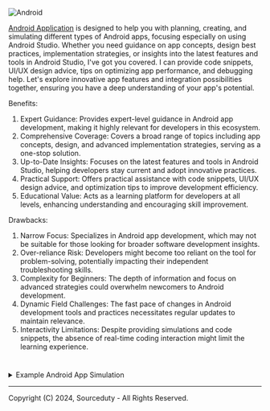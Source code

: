 ![Android](https://github.com/sourceduty/Android_App_Simulator/assets/123030236/6cd7d97f-acd9-410e-a8b7-73f478e2186f)

[Android Application](https://chat.openai.com/g/g-Dg0HK37Q1-android-application) is designed to help you with planning, creating, and simulating different types of Android apps, focusing especially on using Android Studio. Whether you need guidance on app concepts, design best practices, implementation strategies, or insights into the latest features and tools in Android Studio, I've got you covered. I can provide code snippets, UI/UX design advice, tips on optimizing app performance, and debugging help. Let's explore innovative app features and integration possibilities together, ensuring you have a deep understanding of your app's potential.

Benefits:

1. Expert Guidance: Provides expert-level guidance in Android app development, making it highly relevant for developers in this ecosystem.
2. Comprehensive Coverage: Covers a broad range of topics including app concepts, design, and advanced implementation strategies, serving as a one-stop solution.
3. Up-to-Date Insights: Focuses on the latest features and tools in Android Studio, helping developers stay current and adopt innovative practices.
4. Practical Support: Offers practical assistance with code snippets, UI/UX design advice, and optimization tips to improve development efficiency.
5. Educational Value: Acts as a learning platform for developers at all levels, enhancing understanding and encouraging skill improvement.

Drawbacks:

1. Narrow Focus: Specializes in Android app development, which may not be suitable for those looking for broader software development insights.
2. Over-reliance Risk: Developers might become too reliant on the tool for problem-solving, potentially impacting their independent troubleshooting skills.
3. Complexity for Beginners: The depth of information and focus on advanced strategies could overwhelm newcomers to Android development.
4. Dynamic Field Challenges: The fast pace of changes in Android development tools and practices necessitates regular updates to maintain relevance.
5. Interactivity Limitations: Despite providing simulations and code snippets, the absence of real-time coding interaction might limit the learning experience.

#

<details><summary>Example Android App Simulation</summary>

 ```

Creating a simulation for a new Android app is an exciting process! Let's start by outlining the basic steps involved, and then we can dive into the details based on what type of app you're interested in.

1. Conceptualization: First, we need an idea. What is the purpose of your app? Who is it for? What problem does it solve or what need does it fulfill?

2. Design Phase: Once we have a clear concept, we move on to design. This includes planning the User Interface (UI) and User Experience (UX). We'll think about the layout, navigation, and how users will interact with the app.

3. Development Tools: We'll use Android Studio, the official Integrated Development Environment (IDE) for Android app development. It offers a wide range of tools for building apps for every type of Android device.

4. Setting Up the Project: We'll start a new project in Android Studio. This involves choosing a project template, setting the app name, package name, and selecting the minimum API level.

5. Building the UI: Using Android Studio's Layout Editor, we can drag and drop UI components to design the app's screens. We'll need to think about the layout manager (LinearLayout, RelativeLayout, ConstraintLayout, etc.) that best fits our design.

6. Adding Functionality: This involves writing the Kotlin or Java code that defines what happens when users interact with the app. We'll implement event listeners for button clicks, input fields, and other interactive elements.

7. Testing: Android Studio has built-in tools for testing your app on various device emulations, screen sizes, and Android versions. We'll use these to ensure the app works smoothly across different devices.

8. Debugging: As we test, we'll likely encounter bugs. Android Studio's debugger will help us step through our code, examine variables, and understand where things are going wrong.

9. Optimization: Finally, we'll look at ways to make the app run more efficiently, including optimizing performance, reducing battery usage, and minimizing app size.

 ```
 ```

Here's a simplified version of the main components for a "ToDo List" app written in Kotlin, which you can use in Android Studio. This example includes a basic UI layout and some essential functions.

package com.example.todolist

import android.os.Bundle
import android.widget.ArrayAdapter
import android.widget.Button
import android.widget.EditText
import android.widget.ListView
import androidx.appcompat.app.AppCompatActivity

class MainActivity : AppCompatActivity() {

    private lateinit var editText: EditText
    private lateinit var addButton: Button
    private lateinit var listView: ListView
    private val todoItems = ArrayList<String>()
    private lateinit var adapter: ArrayAdapter<String>

    override fun onCreate(savedInstanceState: Bundle?) {
        super.onCreate(savedInstanceState)
        setContentView(R.layout.activity_main)

        editText = findViewById(R.id.editTextTask)
        addButton = findViewById(R.id.addButton)
        listView = findViewById(R.id.listViewTasks)

        adapter = ArrayAdapter(this, android.R.layout.simple_list_item_1, todoItems)
        listView.adapter = adapter

        addButton.setOnClickListener {
            addTask()
        }

        listView.setOnItemClickListener { _, _, position, _ ->
            removeTask(position)
        }
    }

    private fun addTask() {
        val task = editText.text.toString()
        if (task.isNotEmpty()) {
            todoItems.add(task)
            adapter.notifyDataSetChanged() // Refresh the list view
            editText.text.clear() // Clear the input box
        }
    }

    private fun removeTask(position: Int) {
        todoItems.removeAt(position)
        adapter.notifyDataSetChanged() // Refresh the list view
    }
}
 ```
 ```
And here's a very basic XML layout for the activity_main.xml:

<?xml version="1.0" encoding="utf-8"?>
<RelativeLayout xmlns:android="http://schemas.android.com/apk/res/android"
    android:layout_width="match_parent"
    android:layout_height="match_parent"
    android:padding="16dp">

    <EditText
        android:id="@+id/editTextTask"
        android:layout_width="match_parent"
        android:layout_height="wrap_content"
        android:hint="Enter a task" />

    <Button
        android:id="@+id/addButton"
        android:layout_width="wrap_content"
        android:layout_height="wrap_content"
        android:layout_below="@id/editTextTask"
        android:text="Add Task" />

    <ListView
        android:id="@+id/listViewTasks"
        android:layout_width="match_parent"
        android:layout_height="wrap_content"
        android:layout_below="@id/addButton" />

</RelativeLayout>

 ```

</details>

***
Copyright (C) 2024, Sourceduty - All Rights Reserved.
